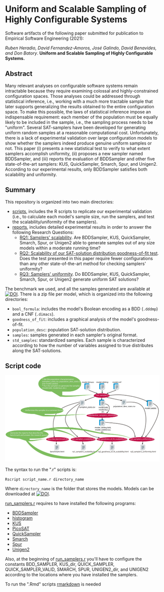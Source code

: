 # Uniform and Scalable Sampling of Highly Configurable Systems

Software artifacts of the following paper submitted for publication to Empirical Software Engineering (2021):

*Ruben Heradio, David Fernandez-Amoros, José Galindo, David Benavides, and Don Batory*. 
**Uniform and Scalable Sampling of Highly Configurable Systems.**

## Abstract

Many relevant analyses on configurable software systems remain intractable because they require examining colossal and highly-constrained configuration spaces. Those analyses could be addressed through statistical inference, i.e., working with a much more tractable sample that later supports generalizing the results obtained to the entire configuration space. To make this possible, the laws of statistical inference impose an indispensable requirement: each member of the population must be equally likely to be included in the sample, i.e., the sampling process needs to be "uniform". Several SAT-samplers have been developed for generating uniform random samples at a reasonable computational cost. Unfortunately, there is a lack of experimental validation over large configuration models to show whether the samplers indeed produce genuine uniform samples or not. This paper (i) presents a new statistical test to verify to what extent samplers accomplish uniformity, (ii) proposes a new sampler named BDDSampler, and (iii) reports the evaluation of BDDSampler and other five state-of-the-art samplers: KUS, QuickSampler, Smarch, Spur, and Unigen2. According to our experimental results, only BDDSampler satisfies both scalability and uniformity.

## Summary

This repository is organized into two main directories:

* [scripts](https://github.com/rheradio/ConfSystSampling/tree/main/scripts), includes the R scripts to replicate our experimental validation (i.e., to calculate each model's sample size, run the samplers, and test the scalability/uniformity of the samplers).
* [reports](https://htmlpreview.github.io/?https://github.com/rheradio/ConfSystSampling/tree/main/reports/index.html), includes detailed experimental results in order to answer the following Research Questions:
  + [RQ1: Samplers' scalability](https://htmlpreview.github.io/?https://github.com/rheradio/ConfSystSampling/blob/main/reports/rq1_samplers_scalability.html). Are BDDSampler, KUS,  QuickSampler, Smarch, Spur, or Unigen2 able to generate samples out of any size models within a moderate running time?
  + [RQ2: Scalability of our SAT-solution distribution goodness-of-fit test](https://htmlpreview.github.io/?https://github.com/rheradio/ConfSystSampling/blob/main/reports/rq2_goodness_of_fit_scalability.html). Does the test presented in this paper require fewer configurations than any other state-of-the-art method for checking samplers' uniformity?
  + [RQ3: Samplers' uniformity](https://htmlpreview.github.io/?https://github.com/rheradio/ConfSystSampling/blob/main/reports/rq3_samplers_uniformity.html). Do BDDSampler, KUS,  QuickSampler, Smarch, Spur, or Unigen2 generate uniform SAT solutions?
   
The benchmark we used, and all the samples generated are available at [![DOI](https://zenodo.org/badge/DOI/10.5281/zenodo.4514919.svg)](https://doi.org/10.5281/zenodo.4514919). There is a zip file per model, which is organized into the following directories:

* `bool_formula`: includes the model's Boolean encoding as a BDD (`.dddmp`) and a CNF (`.dimacs`).
* `goodness_of_fit`: includes a graphical analysis of the model's goodness-of-fit.
* `population_desc`: population SAT-solution distribution.
* `samples`: samples generated in each sampler's original format.
* `std_samples`: standardized samples. Each sample is characterized according to how the number of variables assigned to true distributes along the SAT-solutions.

## Script code

![Schema summarizing the scripts' workflow](https://github.com/rheradio/ConfSystSampling/blob/main/doc/scripts_workflow_schema.svg)

The syntax to run the ".r" scripts is:

`Rscript script_name.r directory_name`

Where `directory_name` is the folder that stores the models. Models can be downloaded at [![DOI](https://zenodo.org/badge/DOI/10.5281/zenodo.4514919.svg)](https://doi.org/10.5281/zenodo.4514919).

[run_samplers.r](https://github.com/rheradio/ConfSystSampling/blob/main/scripts/run_samplers.r) requires to have installed the following programs:

* [BDDSampler](https://github.com/davidfa71/BDDSampler)
* [histogram](https://github.com/rheradio/VMStatAnal)
* [KUS](https://github.com/meelgroup/KUS)
* [PicoSAT](http://fmv.jku.at/picosat/)
* [QuickSampler](https://github.com/RafaelTupynamba/quicksampler)
* [Smarch](https://github.com/jeho-oh/Kclause_Smarch)
* [Spur](https://github.com/ZaydH/spur)
* [Unigen2](https://bitbucket.org/kuldeepmeel/unigen)

Also, at the beginning of [run_samplers.r](https://github.com/rheradio/sat_sampling/blob/master/scripts/run_samplers.r) you'll have to configure the constants BDD_SAMPLER, KUS_dir, QUICK_SAMPLER, QUICK_SAMPLER_VALID, SMARCH, SPUR, UNIGEN2_dir, and UNIGEN2 according to the locations where you have installed the samplers.

To run the ".Rmd" scripts [rmarkdown](https://rmarkdown.rstudio.com/articles_report_from_r_script.html) is needed
